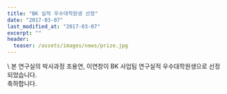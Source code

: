 ```yaml
---
title: "BK 실적 우수대학원생 선정"
date: "2017-03-07"
last_modified_at: "2017-03-07"
excerpt: ""
header:
  teaser: /assets/images/news/prize.jpg
---
```

\\
본 연구실의 박사과정 조용연, 이연창이 BK 사업팀 연구실적 우수대학원생으로 선정 되었습니다.<br>축하합니다.